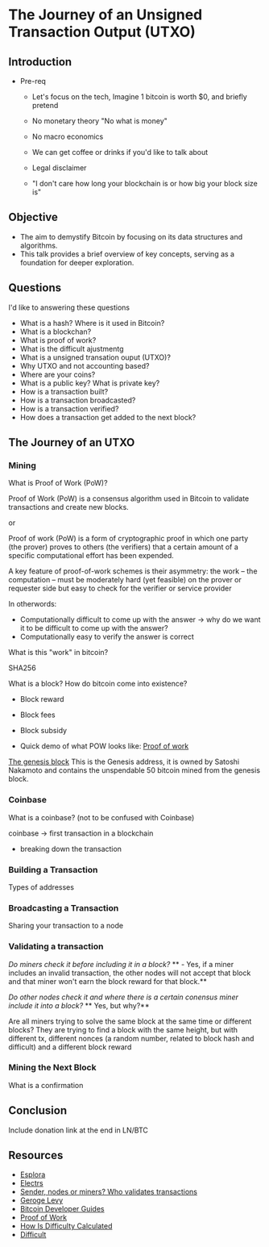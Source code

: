 # The Journey of an Unsigned Transaction Output (UTXO)

## Introduction

- Pre-req

  - Let's focus on the tech, Imagine 1 bitcoin is worth $0, and briefly pretend
  - No monetary theory "No what is money"
  - No macro economics
  - We can get coffee or drinks if you'd like to talk about
  - Legal disclaimer

  - "I don't care how long your blockchain is or how big your block size is"

## Objective

- The aim to demystify Bitcoin by focusing on its data structures and algorithms.
- This talk provides a brief overview of key concepts, serving as a foundation for deeper exploration.

## Questions

I'd like to answering these questions

- What is a hash? Where is it used in Bitcoin?
- What is a blockchan?
- What is proof of work?
- What is the difficult ajustmentg
- What is a unsigned transation ouput (UTXO)?
- Why UTXO and not accounting based?
- Where are your coins?
- What is a public key? What is private key?
- How is a transaction built?
- How is a transaction broadcasted?
- How is a transaction verified?
- How does a transaction get added to the next block?

## The Journey of an UTXO

### Mining

What is Proof of Work (PoW)?

Proof of Work (PoW) is a consensus algorithm used in Bitcoin to validate transactions and create new blocks.

or

Proof of work (PoW) is a form of cryptographic proof in which one party (the prover) proves to others (the verifiers) that a certain amount of a specific computational effort has been expended.

A key feature of proof-of-work schemes is their asymmetry: the work – the computation – must be moderately hard (yet feasible) on the prover or requester side but easy to check for the verifier or service provider

In otherwords:

- Computationally difficult to come up with the answer
  -> why do we want it to be difficult to come up with the answer?
- Computationally easy to verify the answer is correct

What is this "work" in bitcoin?

SHA256

What is a block?
How do bitcoin come into existence?

- Block reward
- Block fees
- Block subsidy

- Quick demo of what POW looks like: [Proof of work](https://stefanhuber.github.io/proof-of-work/)

[The genesis block](https://www.blockstream.info/block/000000000019d6689c085ae165831e934ff763ae46a2a6c172b3f1b60a8ce26f)
This is the Genesis address, it is owned by Satoshi Nakamoto and contains the unspendable 50 bitcoin mined from the genesis block.

### Coinbase

What is a coinbase? (not to be confused with Coinbase)

coinbase -> first transaction in a blockchain

- breaking down the transaction

### Building a Transaction

Types of addresses

### Broadcasting a Transaction

Sharing your transaction to a node

### Validating a transaction

_Do miners check it before including it in a block?_
** - Yes, if a miner includes an invalid transaction, the other nodes will not accept that block and that miner won't earn the block reward for that block.**

_Do other nodes check it and where there is a certain conensus miner include it into a block?_
** Yes, but why?**

Are all miners trying to solve the same block at the same time or different blocks?
They are trying to find a block with the same height, but with different tx, different nonces (a random number, related to block hash and difficult) and a different block reward

### Mining the Next Block

What is a confirmation

## Conclusion

Include donation link at the end in LN/BTC

## Resources

- [Esplora](https://github.com/Blockstream/esplora)
- [Electrs](https://github.com/romanz/electrs)
- [Sender, nodes or miners? Who validates transactions](https://bitcoin.stackexchange.com/questions/63910/sender-nodes-or-miners-who-validates-transactions)
- [Geroge Levy](https://www.youtube.com/watch?v=5-IGfoY1SfE)
- [Bitcoin Developer Guides](https://developer.bitcoin.org/devguide/)
- [Proof of Work](https://en.wikipedia.org/wiki/Proof_of_work)
- [How Is Difficulty Calculated](https://bitcoin.stackexchange.com/questions/5838/how-is-difficulty-calculated)
- [Difficult](https://en.bitcoin.it/wiki/Difficulty)

